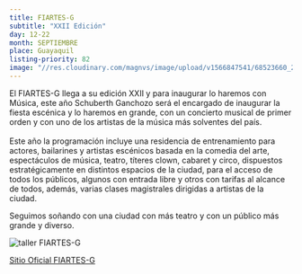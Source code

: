 ```yaml
---
title: FIARTES-G
subtitle: "XXII Edición"
day: 12-22
month: SEPTIEMBRE
place: Guayaquil
listing-priority: 82
image: "//res.cloudinary.com/magnvs/image/upload/v1566847541/68523660_2280287225417163_8690529774113652736_n_ndg5xz.jpg"
---
```


El FIARTES-G llega a su edición XXII y para inaugurar lo haremos con Música, este año Schuberth Ganchozo será el encargado de inaugurar la fiesta escénica y lo haremos en grande, con un concierto musical de primer orden y con uno de los artistas de la música más solventes del país. <br/> <br />Este año la programación incluye una residencia de entrenamiento para actores, bailarines y artistas escénicos basada en la comedia del arte, espectáculos de música, teatro, títeres clown, cabaret y circo, dispuestos estratégicamente en distintos espacios de la ciudad, para el acceso de todos los públicos, algunos con entrada libre y otros con tarifas al alcance de todos, además, varias clases magistrales dirigidas a artistas de la ciudad.

Seguimos soñando con una ciudad con más teatro y con un público más grande y diverso.

![taller FIARTES-G](//res.cloudinary.com/magnvs/image/upload/v1566848480/flayer_residencia_b823yh.jpg)  

<a class="button outline" href="//fiartes-g.com/" role="button"> Sitio Oficial FIARTES-G </a>
